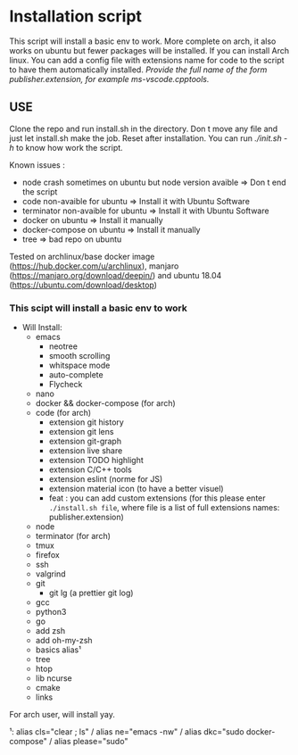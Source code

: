 # Installation script

This script will install a basic env to work. More complete on arch, it also works on ubuntu but fewer packages will be installed. If you can install Arch linux.
You can add a config file with extensions name for code to the script to have them automatically installed. _Provide the full name of the form publisher.extension, for example ms-vscode.cpptools._

## USE
Clone the repo and run install.sh in the directory. Don t move any file and just let install.sh make the job. Reset after installation.
You can run *./init.sh -h* to know how work the script.

Known issues :
* node crash sometimes on ubuntu but node version avaible => Don t end the script
* code non-avaible for ubuntu => Install it with Ubuntu Software
* terminator non-avaible for ubuntu => Install it with Ubuntu Software
* docker on ubuntu => Install it manually
* docker-compose on ubuntu => Install it manually
* tree => bad repo on ubuntu

Tested on archlinux/base docker image (https://hub.docker.com/u/archlinux), manjaro (https://manjaro.org/download/deepin/) and ubuntu 18.04 (https://ubuntu.com/download/desktop)

### This scipt will install a basic env to work

* Will Install:
    * emacs
        * neotree
        * smooth scrolling
        * whitspace mode
        * auto-complete
        * Flycheck
    * nano
    * docker && docker-compose (for arch)
    * code (for arch)
        * extension git history
        * extension git lens
        * extension git-graph
        * extension live share
        * extension TODO highlight
        * extension C/C++ tools
        * extension eslint (norme for JS)
        * extension material icon (to have a better visuel)
        * feat : you can add custom extensions (for this please enter ```./install.sh file```, where file is a list of full extensions names: publisher.extension)
    * node
    * terminator (for arch)
    * tmux
    * firefox
    * ssh
    * valgrind
    * git
       * git lg (a prettier git log)
    * gcc
    * python3
    * go
    * add zsh
    * add oh-my-zsh
    * basics alias¹
    * tree
    * htop
    * lib ncurse
    * cmake
    * links

For arch user, will install yay.

¹: alias cls="clear ; ls" / alias ne="emacs -nw" / alias dkc="sudo docker-compose" / alias please="sudo"
